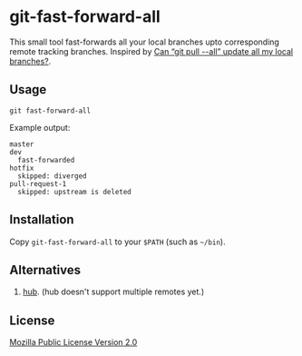 # git-fast-forward-all

This small tool fast-forwards all your local branches upto corresponding remote tracking branches.
Inspired by [Can “git pull --all” update all my local branches?](https://stackoverflow.com/questions/4318161/can-git-pull-all-update-all-my-local-branches).

## Usage

```
git fast-forward-all
```

Example output:

```
master
dev
  fast-forwarded
hotfix
  skipped: diverged
pull-request-1
  skipped: upstream is deleted
```

## Installation

Copy `git-fast-forward-all` to your `$PATH` (such as `~/bin`).

## Alternatives

1. [hub](https://github.com/github/hub). (hub doesn't support multiple remotes yet.)

## License

[Mozilla Public License Version 2.0](https://www.mozilla.org/en-US/MPL/2.0/)
